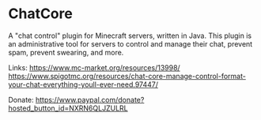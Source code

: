 # ChatCore
A "chat control" plugin for Minecraft servers, written in Java.
This plugin is an administrative tool for servers to control and manage their chat, prevent spam, prevent swearing, and more.

Links:
https://www.mc-market.org/resources/13998/
https://www.spigotmc.org/resources/chat-core-manage-control-format-your-chat-everything-youll-ever-need.97447/

Donate:
https://www.paypal.com/donate?hosted_button_id=NXRN6QLJZULRL
